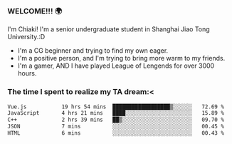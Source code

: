 ### WELCOME!!! 🌍

I'm Chiaki! I'm a senior undergraduate student in Shanghai Jiao Tong University.:D

-  I'm a CG beginner and trying to find my own eager. 
-  I'm a positive person, and I'm trying to bring more warm to my friends.
-  I'm a gamer, AND I have played League of Lengends for over 3000 hours. 

### The time I spent to realize my TA dream:<
<!--START_SECTION:waka-->

```txt
Vue.js           19 hrs 54 mins  ██████████████████▒░░░░░░   72.69 %
JavaScript       4 hrs 21 mins   ████░░░░░░░░░░░░░░░░░░░░░   15.89 %
C++              2 hrs 39 mins   ██▒░░░░░░░░░░░░░░░░░░░░░░   09.70 %
JSON             7 mins          ░░░░░░░░░░░░░░░░░░░░░░░░░   00.45 %
HTML             6 mins          ░░░░░░░░░░░░░░░░░░░░░░░░░   00.43 %
```

<!--END_SECTION:waka-->

<!--
**Chiaki-meow/Chiaki-meow** is a ✨ _special_ ✨ repository because its `README.md` (this file) appears on your GitHub profile.

Here are some ideas to get you started:

- 🔭 I’m currently working on ...
- 🌱 I’m currently learning ...
- 👯 I’m looking to collaborate on ...
- 🤔 I’m looking for help with ...
- 💬 Ask me about ...
- 📫 How to reach me: ...
- 😄 Pronouns: ...
- ⚡ Fun fact: ...
-->
